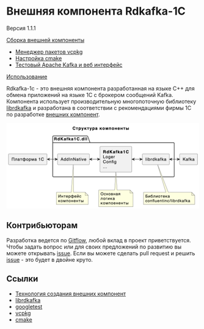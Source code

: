 # Внешняя компонента Rdkafka-1C

Версия 1.1.1

[Сборка внешней компоненты](./doc/build.md)
- [Менеджер пакетов vcpkg](./doc/vcpkg.md)
- [Настройка cmake](./doc/cmake.md)
- [Тестовый Apache Kafka и веб интерфейс](./doc/kafka.md)

[Использование](./doc/how-to-use.md)

Rdkafka-1c - это внешняя компонента разработанная на языке C++ для обмена приложений на языке 1С с брокером сообщений Kafka. Компонента использует производительную многопоточную библиотеку [librdkafka](https://github.com/confluentinc/librdkafka) и разработана в соответствии с рекомендациями фирмы 1С по разработке [внешних компонент](https://its.1c.ru/db/metod8dev/content/3221/hdoc).

![Структура компоненты](doc/res/structure.png)

## Контрибьюторам

Разработка ведется по [Gitflow](https://www.atlassian.com/git/tutorials/comparing-workflows/gitflow-workflow), любой вклад в проект приветствуется. Чтобы задать вопрос или для своих предложений по развитию вы можете открывать [issue](https://github.com/sv-sand/rdkafka-1c/issues). Если вы можете сделать pull request и решить [issue](https://github.com/sv-sand/rdkafka-1c/issues) - это будет в двойне круто.

## Ссылки

- [Технология создания внешних компонент](https://its.1c.ru/db/metod8dev/content/3221/hdoc)
- [librdkafka](https://github.com/confluentinc/librdkafka)
- [googletest](https://github.com/google/googletest)
- [vcpkg](https://github.com/microsoft/vcpkg)
- [cmake](https://cmake.org)